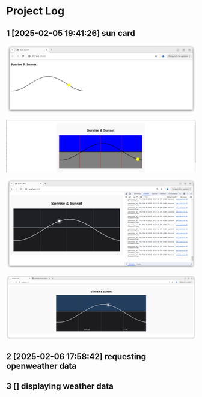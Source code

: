 # Project Log

## 1 [2025-02-05 19:41:26] sun card

![log1](./90-markdown-resources/log1.png)

![log2](./90-markdown-resources/log2.png)

![log3](./90-markdown-resources/log3.png)

![log4](./90-markdown-resources/log4.png)

## 2 [2025-02-06 17:58:42] requesting openweather data

## 3 [] displaying weather data

